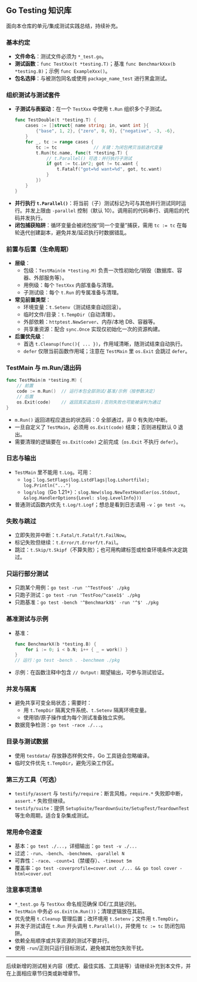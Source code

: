 ## Go Testing 知识库

面向本仓库的单元/集成测试实践总结，持续补充。

### 基本约定
- **文件命名**：测试文件必须为 `*_test.go`。
- **测试函数**：`func TestXxx(t *testing.T)`；基准 `func BenchmarkXxx(b *testing.B)`；示例 `func ExampleXxx()`。
- **包名选择**：与被测包同名或使用 `package_name_test` 进行黑盒测试。

### 组织测试与测试套件
- **子测试与表驱动**：在一个 `TestXxx` 中使用 `t.Run` 组织多个子测试。
  ```go
  func TestDouble(t *testing.T) {
      cases := []struct{ name string; in, want int }{
          {"base", 1, 2}, {"zero", 0, 0}, {"negative", -3, -6},
      }
      for _, tc := range cases {
          tc := tc              // 关键：为闭包拷贝当前迭代变量
          t.Run(tc.name, func(t *testing.T) {
              // t.Parallel() 可选：并行执行子测试
              if got := tc.in*2; got != tc.want {
                  t.Fatalf("got=%d want=%d", got, tc.want)
              }
          })
      }
  }
  ```
- **并行执行 `t.Parallel()`**：将当前（子）测试标记为可与其他并行测试同时运行。并发上限由 `-parallel` 控制（默认 10）。调用前的代码串行、调用后的代码并发执行。
- **闭包捕获陷阱**：循环变量会被闭包按“同一个变量”捕获，需用 `tc := tc` 在每轮迭代创建副本，避免并发/延迟执行时数据错乱。

### 前置与后置（生命周期）
- **层级**：
  - 包级：`TestMain(m *testing.M)` 负责一次性初始化/销毁（数据库、容器、外部服务等）。
  - 用例级：每个 `TestXxx` 内部准备与清理。
  - 子测试级：每个 `t.Run` 的专属准备与清理。
- **常见前置类型**：
  - 环境变量：`t.Setenv`（测试结束自动回滚）。
  - 临时文件/目录：`t.TempDir`（自动清理）。
  - 外部依赖：`httptest.NewServer`、内存/本地 DB、容器等。
  - 共享重资源：配合 `sync.Once` 实现仅初始化一次的资源构建。
- **后置优先级**：
  - 首选 `t.Cleanup(func(){ ... })`，作用域清晰，随测试结束自动执行。
  - `defer` 仅限当前函数作用域；注意在 `TestMain` 里 `os.Exit` 会跳过 `defer`。

### TestMain 与 m.Run/退出码
```go
func TestMain(m *testing.M) {
    // 前置
    code := m.Run()  // 运行本包全部测试/基准/示例（按参数决定）
    // 后置
    os.Exit(code)    // 返回真实退出码；否则失败也可能被误判为通过
}
```
- `m.Run()` 返回进程应退出的状态码：0 全部通过，非 0 有失败/中断。
- 一旦自定义了 `TestMain`，必须用 `os.Exit(code)` 结束；否则进程默认 0 退出。
- 需要清理的逻辑要在 `os.Exit(code)` 之前完成（`os.Exit` 不执行 `defer`）。

### 日志与输出
- `TestMain` 里不能用 `t.Log`。可用：
  - `log`：`log.SetFlags(log.LstdFlags|log.Lshortfile); log.Println("...")`
  - `log/slog`（Go 1.21+）：`slog.New(slog.NewTextHandler(os.Stdout, &slog.HandlerOptions{Level: slog.LevelInfo}))`
- 普通测试函数内优先 `t.Log/t.Logf`；想总是看到日志请用 `-v`：`go test -v`。

### 失败与跳过
- 立即失败并中断：`t.Fatal/t.Fatalf/t.FailNow`。
- 标记失败但继续：`t.Error/t.Errorf/t.Fail`。
- 跳过：`t.Skip/t.Skipf`（不算失败）；也可用构建标签或检查环境条件决定跳过。

### 只运行部分测试
- 只跑某个用例：`go test -run '^TestFoo$' ./pkg`
- 只跑子测试：`go test -run 'TestFoo/^case1$' ./pkg`
- 只跑基准：`go test -bench '^BenchmarkX$' -run '^$' ./pkg`

### 基准测试与示例
- 基准：
  ```go
  func BenchmarkX(b *testing.B) {
      for i := 0; i < b.N; i++ { _ = work() }
  }
  // 运行：go test -bench . -benchmem ./pkg
  ```
- 示例：在函数注释中包含 `// Output:` 期望输出，可参与测试验证。

### 并发与隔离
- 避免共享可变全局状态；需要时：
  - 用 `t.TempDir` 隔离文件系统、`t.Setenv` 隔离环境变量。
  - 使用锁/原子操作或为每个测试准备独立实例。
- 数据竞争检测：`go test -race ./...`。

### 目录与测试数据
- 使用 `testdata/` 存放静态样例文件，Go 工具链会忽略编译。
- 临时文件优先 `t.TempDir`，避免污染工作区。

### 第三方工具（可选）
- `testify/assert` 与 `testify/require`：断言风格，`require.*` 失败即中断，`assert.*` 失败但继续。
- `testify/suite`：提供 `SetupSuite/TeardownSuite/SetupTest/TeardownTest` 等生命周期，适合复杂集成测试。

### 常用命令速查
- 基本：`go test ./...`，详细输出：`go test -v ./...`
- 过滤：`-run`、`-bench`、`-benchmem`、`-parallel N`
- 可靠性：`-race`、`-count=1`（禁缓存）、`-timeout 5m`
- 覆盖率：`go test -coverprofile=cover.out ./... && go tool cover -html=cover.out`

### 注意事项清单
- `*_test.go` 与 `TestXxx` 命名规范确保 IDE/工具链识别。
- `TestMain` 中务必 `os.Exit(m.Run())`；清理逻辑放在其前。
- 优先使用 `t.Cleanup` 管理后置；改环境用 `t.Setenv`；文件用 `t.TempDir`。
- 并发子测试请在 `t.Run` 开头调用 `t.Parallel()`，并使用 `tc := tc` 防闭包陷阱。
- 依赖全局顺序或共享资源的测试不要并行。
- 使用 `-run`/正则只运行目标测试，避免被其他包失败干扰。

---

后续新增的测试相关内容（模式、最佳实践、工具链等）请继续补充到本文件，并在上面相应章节归类或新增章节。



